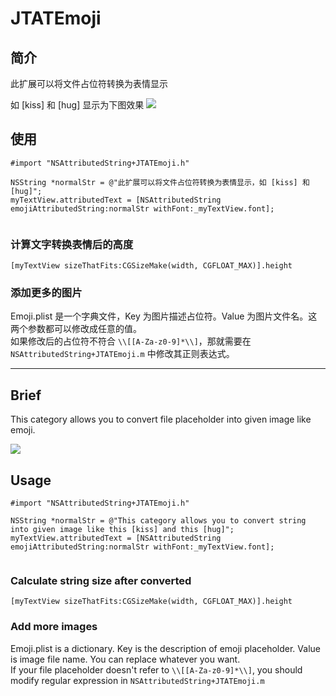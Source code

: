 JTATEmoji
=========
## 简介
此扩展可以将文件占位符转换为表情显示  

如 [kiss] 和 [hug] 显示为下图效果
![](http://i.gyazo.com/994bca6b90f0df664b635b2e2a35f99b.png)

## 使用

```
#import "NSAttributedString+JTATEmoji.h"
```

```
NSString *normalStr = @"此扩展可以将文件占位符转换为表情显示，如 [kiss] 和 [hug]";
myTextView.attributedText = [NSAttributedString emojiAttributedString:normalStr withFont:_myTextView.font];
    
```

### 计算文字转换表情后的高度
```
[myTextView sizeThatFits:CGSizeMake(width, CGFLOAT_MAX)].height
```

### 添加更多的图片
Emoji.plist 是一个字典文件，Key 为图片描述占位符。Value 为图片文件名。这两个参数都可以修改成任意的值。  
如果修改后的占位符不符合 ```\\[[A-Za-z0-9]*\\]```，那就需要在 ```NSAttributedString+JTATEmoji.m``` 中修改其正则表达式。  

----
## Brief
This category allows you to convert file placeholder into given image like emoji.

![](http://i.gyazo.com/994bca6b90f0df664b635b2e2a35f99b.png)

## Usage

```
#import "NSAttributedString+JTATEmoji.h"
```

```
NSString *normalStr = @"This category allows you to convert string into given image like this [kiss] and this [hug]";
myTextView.attributedText = [NSAttributedString emojiAttributedString:normalStr withFont:_myTextView.font];
    
```

### Calculate string size after converted
```
[myTextView sizeThatFits:CGSizeMake(width, CGFLOAT_MAX)].height
```

### Add more images
Emoji.plist is a dictionary. Key is the description of emoji placeholder. Value is image file name. You can replace whatever you want.   
If your file placeholder doesn't refer to ```\\[[A-Za-z0-9]*\\]```, you should modify regular expression in ```NSAttributedString+JTATEmoji.m```
